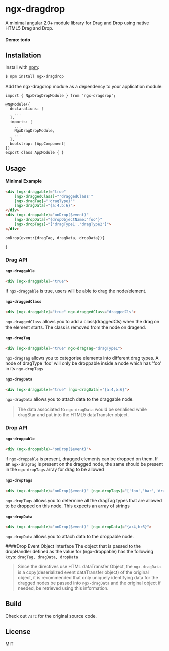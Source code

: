 # ngx-dragdrop

A minimal angular 2.0+ module library for Drag and Drop using native HTML5 Drag and Drop.

#### Demo: todo

## Installation
Install with [npm](http://www.npmjs.com/):

```sh
$ npm install ngx-dragdrop
```


Add the ngx-dragdrop module as a dependency to your application module:

```
import { NgxDragDropModule } from 'ngx-dragdrop';

@NgModule({
  declarations: [
    ...
  ],
  imports: [
    ...
    NgxDragDropModule,
    ...
  ],
  bootstrap: [AppComponent]
})
export class AppModule { }
```

## Usage
#### Minimal Example
```html
<div [ngx-draggable]="true"
    [ngx-draggedClass]="'draggedClass'" 
    [ngx-dragTag]="'dragType1'"
    [ngx-dragData]="{a:4,b:6}">
</div>
<div (ngx-droppable)="onDrop($event)"
    [ngx-dropData]="{dropObjectName:'foo'}"
    [ngx-dropTags]="['dragType1','dragType2']">
</div>
```
```
onDrop(event:{dragTag, dragData, dropData}){
    
}
```


### Drag API
#### `ngx-draggable`
```html
<div [ngx-draggable]="true">
```
If `ngx-draggable` is true, users will be able to drag the node/element.


#### `ngx-draggedClass`
```html
<div [ngx-draggable]="true" ngx-draggedClass="draggedCls">
```
`ngx-draggedClass` allows you to add a class(draggedCls) when the drag on the element starts.
The class is removed from the node on dragend.

#### `ngx-dragTag`
```html
<div [ngx-draggable]="true" ngx-dragTag="dragType1">
```
`ngx-dragTag` allows you to categorise elements into different drag types.
A node of dragType 'foo' will only be droppable inside a node which has 'foo' in its `ngx-dropTags`

#### `ngx-dragData`
```html
<div [ngx-draggable]="true" [ngx-dragData]="{a:4,b:6}">
```
`ngx-dragData` allows you to attach data to the draggable node.
>The data associated to `ngx-dragData` would be serialised while dragStar and put into the HTML5 dataTransfer object.

### Drop API
#### `ngx-droppable`
```html
<div (ngx-droppable)="onDrop($event)">
```
if `ngx-droppable` is present, dragged elements can be dropped on them.
If an `ngx-dragTag` is present on the dragged node, the same should be present in the `ngx-dropTags` array for drag to be allowed

#### `ngx-dropTags`
```html
<div (ngx-droppable)="onDrop($event)" [ngx-dropTags]="['foo','bar','dragType1', 'dragType3']">
```
`ngx-dropTags` allows you to determine all the dragTag types that are allowed to be dropped on this node.
This expects an array of strings

#### `ngx-dropData`
```html
<div (ngx-droppable)="onDrop($event)" [ngx-dropData]="{a:4,b:6}">
```
`ngx-dropData` allows you to attach data to the droppable node.

####Drop Event Object Interface
The object that is passed to the dropHandler defined as the value for (ngx-droppable) has the following keys:
 ``dragTag, dragData, dropData``
 >Since the directives use HTML dataTransfer Object, the `ngx-dragData` is a copy(deserialized event dataTransfer object) of the original object, it is recommended that only uniquely identifying data for the dragged nodes be passed into `ngx-dragData` and the original object if needed, be retrieved using this information.

## Build
Check out `/src` for the original source code.

## License
MIT